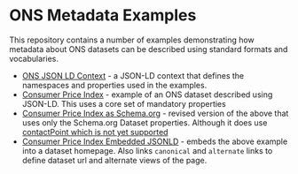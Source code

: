 # ONS Metadata Examples

This repository contains a number of examples demonstrating how metadata about ONS datasets can be described using standard formats and vocabularies.


* [ONS JSON LD Context](ons-context.jsonld) - a JSON-LD context that defines the namespaces and properties used in the examples. 
* [Consumer Price Index](consumer-price-index.jsonld) - example of an ONS dataset described using JSON-LD. This uses a core set of mandatory properties
* [Consumer Price Index as Schema.org](consumer-price-index-schema.org.jsonld) - revised version of the above that uses only the Schema.org Dataset properties. Although it does use [contactPoint which is not yet supported](https://github.com/schemaorg/schemaorg/issues/1472)
* [Consumer Price Index Embedded JSONLD](consumer-price-index-schema.org.html) - embeds the above example into a dataset homepage. Also links ``canonical`` and ``alternate`` links to define dataset url and alternate views of the page.
